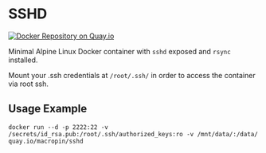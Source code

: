 # SSHD

[![Docker Repository on Quay.io](https://quay.io/repository/macropin/sshd/status "Docker Repository on Quay.io")](https://quay.io/repository/macropin/sshd)

Minimal Alpine Linux Docker container with `sshd` exposed and `rsync` installed.

Mount your .ssh credentials at `/root/.ssh/` in order to access the container via root ssh.

## Usage Example

```
docker run --d -p 2222:22 -v /secrets/id_rsa.pub:/root/.ssh/authorized_keys:ro -v /mnt/data/:/data/ quay.io/macropin/sshd
````
